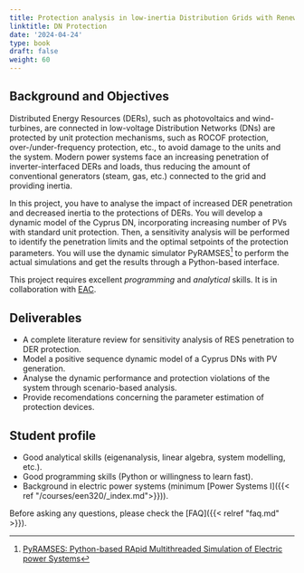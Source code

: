 ```yaml
---
title: Protection analysis in low-inertia Distribution Grids with Renewables
linktitle: DN Protection
date: '2024-04-24'
type: book
draft: false
weight: 60
---
```


## Background and Objectives

Distributed Energy Resources (DERs), such as photovoltaics and wind-turbines, are connected in low-voltage Distribution Networks (DNs) are protected by unit protection mechanisms, such as ROCOF protection, over-/under-frequency protection, etc., to avoid damage to the units and the system. Modern power systems face an increasing penetration of inverter-interfaced DERs and loads, thus reducing the amount of conventional generators (steam, gas, etc.) connected to the grid and providing inertia.

In this project, you have to analyse the impact of increased DER penetration and decreased inertia to the protections of DERs. You will develop a dynamic model of the Cyprus DN, incorporating increasing number of PVs with standard unit protection. Then, a sensitivity analysis will be performed to identify the penetration limits and the optimal setpoints of the protection parameters. You will use the dynamic simulator PyRAMSES[^PyRAMSES] to perform the actual simulations and get the results through a Python-based interface.

This project requires excellent *programming* and *analytical* skills. It is in collaboration with [EAC](http:/www.eac.com.cy).

## Deliverables

- A complete literature review for sensitivity analysis of RES penetration to DER protection.
- Model a positive sequence dynamic model of a Cyprus DNs with PV generation.
- Analyse the dynamic performance and protection violations of the system through scenario-based analysis.
- Provide recomendations concerning the parameter estimation of protection devices.

## Student profile

- Good analytical skills (eigenanalysis, linear algebra, system modelling, etc.).
- Good programming skills (Python or willingness to learn fast).
- Background in electric power systems (minimum [Power Systems I]({{< ref "/courses/een320/_index.md">}})).

[^PyRAMSES]: [PyRAMSES: Python-based RApid Multithreaded Simulation of Electric power Systems](https://pyramses.paristidou.info/)

Before asking any questions, please check the [FAQ]({{< relref "faq.md" >}}).
